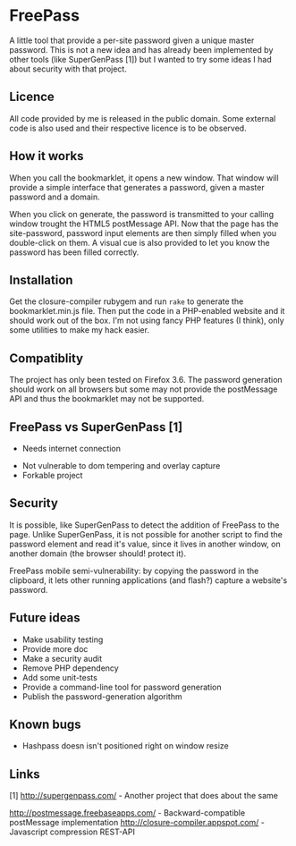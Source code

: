 FreePass
========

A little tool that provide a per-site password given a unique master password.
This is not a new idea and has already been implemented by other tools (like SuperGenPass [1]) but I wanted to try some ideas I had about security with that project.


Licence
-------

All code provided by me is released in the public domain. Some external code is also used and their respective licence is to be observed.

How it works
------------

When you call the bookmarklet, it opens a new window. That window will provide a simple interface that generates a password, given a master password and a domain.

When you click on generate, the password is transmitted to your calling window trought the HTML5 postMessage API. Now that the page has the site-password, password input elements are then simply filled when you double-click on them. A visual cue is also provided to let you know the password has been filled correctly.

Installation
------------

Get the closure-compiler rubygem and run `rake` to generate the bookmarklet.min.js file. Then put the code in a PHP-enabled website and it should work out of the box. I'm not using fancy PHP features (I think), only some utilities to make my hack easier.

Compatiblity
------------

The project has only been tested on Firefox 3.6. The password generation should work on all browsers but some may not provide the postMessage API and thus the bookmarklet may not be supported.

FreePass vs SuperGenPass [1]
------------------------

- Needs internet connection
+ Not vulnerable to dom tempering and overlay capture
+ Forkable project

Security
--------

It is possible, like SuperGenPass to detect the addition of FreePass to the page.
Unlike SuperGenPass, it is not possible for another script to find the password element and read it's value, since it lives in another window, on another domain (the browser should! protect it).

FreePass mobile semi-vulnerability: by copying the password in the clipboard, it lets other running applications (and flash?) capture a website's password.

Future ideas
------------

* Make usability testing
* Provide more doc
* Make a security audit
* Remove PHP dependency
* Add some unit-tests
* Provide a command-line tool for password generation
* Publish the password-generation algorithm

Known bugs
----------

* Hashpass doesn isn't positioned right on window resize

Links
-----

[1] http://supergenpass.com/ - Another project that does about the same

http://postmessage.freebaseapps.com/ - Backward-compatible postMessage implementation
http://closure-compiler.appspot.com/ - Javascript compression REST-API
